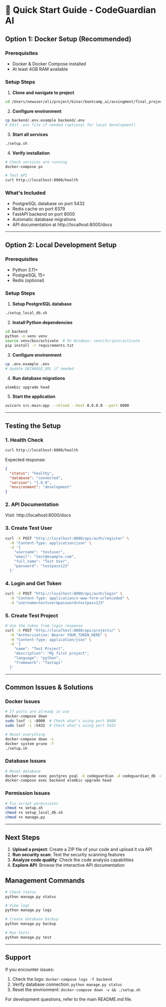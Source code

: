 # 🚀 Quick Start Guide - CodeGuardian AI

## Option 1: Docker Setup (Recommended)

### Prerequisites
- Docker & Docker Compose installed
- At least 4GB RAM available

### Setup Steps

1. **Clone and navigate to project**
```bash
cd /Users/newuser/ali/project/binar/bootcamp_ai/assingment/final_project/codeguardian_ai
```

2. **Configure environment**
```bash
cp backend/.env.example backend/.env
# Edit .env file if needed (optional for local development)
```

3. **Start all services**
```bash
./setup.sh
```

4. **Verify installation**
```bash
# Check services are running
docker-compose ps

# Test API
curl http://localhost:8000/health
```

### What's Included
- PostgreSQL database on port 5432
- Redis cache on port 6379
- FastAPI backend on port 8000
- Automatic database migrations
- API documentation at http://localhost:8000/docs

---

## Option 2: Local Development Setup

### Prerequisites
- Python 3.11+
- PostgreSQL 15+
- Redis (optional)

### Setup Steps

1. **Setup PostgreSQL database**
```bash
./setup_local_db.sh
```

2. **Install Python dependencies**
```bash
cd backend
python -m venv venv
source venv/bin/activate  # On Windows: venv\Scripts\activate
pip install -r requirements.txt
```

3. **Configure environment**
```bash
cp .env.example .env
# Update DATABASE_URL if needed
```

4. **Run database migrations**
```bash
alembic upgrade head
```

5. **Start the application**
```bash
uvicorn src.main:app --reload --host 0.0.0.0 --port 8000
```

---

## Testing the Setup

### 1. Health Check
```bash
curl http://localhost:8000/health
```
Expected response:
```json
{
  "status": "healthy",
  "database": "connected",
  "version": "1.0.0",
  "environment": "development"
}
```

### 2. API Documentation
Visit: http://localhost:8000/docs

### 3. Create Test User
```bash
curl -X POST "http://localhost:8000/api/auth/register" \
  -H "Content-Type: application/json" \
  -d '{
    "username": "testuser",
    "email": "test@example.com",
    "full_name": "Test User",
    "password": "testpass123"
  }'
```

### 4. Login and Get Token
```bash
curl -X POST "http://localhost:8000/api/auth/login" \
  -H "Content-Type: application/x-www-form-urlencoded" \
  -d "username=testuser&password=testpass123"
```

### 5. Create Test Project
```bash
# Use the token from login response
curl -X POST "http://localhost:8000/api/projects/" \
  -H "Authorization: Bearer YOUR_TOKEN_HERE" \
  -H "Content-Type: application/json" \
  -d '{
    "name": "Test Project",
    "description": "My first project",
    "language": "python",
    "framework": "fastapi"
  }'
```

---

## Common Issues & Solutions

### Docker Issues
```bash
# If ports are already in use
docker-compose down
sudo lsof -i :8000  # Check what's using port 8000
sudo lsof -i :5432  # Check what's using port 5432

# Reset everything
docker-compose down -v
docker system prune -f
./setup.sh
```

### Database Issues
```bash
# Reset database
docker-compose exec postgres psql -U codeguardian -d codeguardian_db -c "DROP SCHEMA public CASCADE; CREATE SCHEMA public;"
docker-compose exec backend alembic upgrade head
```

### Permission Issues
```bash
# Fix script permissions
chmod +x setup.sh
chmod +x setup_local_db.sh
chmod +x manage.py
```

---

## Next Steps

1. **Upload a project**: Create a ZIP file of your code and upload it via API
2. **Run security scan**: Test the security scanning features
3. **Analyze code quality**: Check the code analysis capabilities
4. **Explore API**: Browse the interactive API documentation

## Management Commands

```bash
# Check status
python manage.py status

# View logs
python manage.py logs

# Create database backup
python manage.py backup

# Run tests
python manage.py test
```

---

## Support

If you encounter issues:

1. Check the logs: `docker-compose logs -f backend`
2. Verify database connection: `python manage.py status`
3. Reset the environment: `docker-compose down -v && ./setup.sh`

For development questions, refer to the main README.md file.
